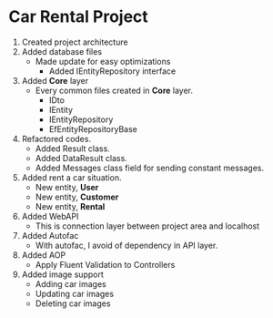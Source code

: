 # Car Rental Project

1. Created project architecture
2. Added database files
    - Made update for easy optimizations
      - Added IEntityRepository interface
3. Added **Core** layer
    - Every common files created in **Core** layer.
      - IDto
      - IEntity
      - IEntityRepository
      - EfEntityRepositoryBase
4. Refactored codes.
    - Added Result class.
    - Added DataResult class.
    - Added Messages class field for sending constant messages.
5. Added rent a car situation.
    - New entity, **User**
    - New entity, **Customer**
    - New entity, **Rental**
6. Added WebAPI
    - This is connection layer between project area and localhost
7. Added Autofac
    - With autofac, I avoid of dependency in API layer.
8. Added AOP
    - Apply Fluent Validation to Controllers
9. Added image support
    - Adding car images
    - Updating car images
    - Deleting car images 
